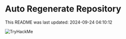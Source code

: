 # Auto Regenerate Repository

This README was last updated: 2024-09-24 04:10:12

 ![TryHackMe](https://tryhackme.com/badge/533634)